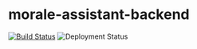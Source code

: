 # morale-assistant-backend

[![Build Status](https://herolds.visualstudio.com/Morale%20Assistant/_apis/build/status/morale-assistant-backend.build?branchName=development)](https://herolds.visualstudio.com/Morale%20Assistant/_build/latest?definitionId=18&branchName=development)
![Deployment Status](https://herolds.vsrm.visualstudio.com/_apis/public/Release/badge/cfc34ffd-825b-4345-b777-0ca41fb447f3/3/3)
